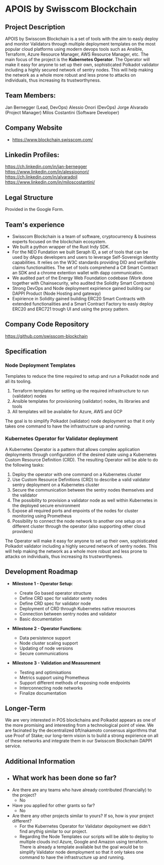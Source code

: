 # APOIS by Swisscom Blockchain

## Project Description

APOIS by Swisscom Blockchain is a set of tools with the aim to easly deploy and monitor Validators through multiple deployment templates on the most popular cloud platforms using modern devops tools such as Ansible, Terraform, Azure Resource Manager, AWS Resource Manager, etc.
The main focus of the project is the **Kubernetes Operator**. The Operator will make it easy for anyone to set up their own, sophisticated Polkadot validator including a highly secured network of sentry nodes.
This will help making the network as a whole more robust and less prone to attacks on individuals, thus increasing its trustworthyness.

## Team Members:

Jan Bernegger (Lead, DevOps)
Alessio Onori (DevOps)
Jorge Alvarado (Project Manager)
Milos Costantini (Software Developer)

## Company Website

- https://www.blockchain.swisscom.com/

## Linkedin Profiles:

https://ch.linkedin.com/in/jan-bernegger
https://www.linkedin.com/in/alessioonori/
https://ch.linkedin.com/in/alvaradojl
https://www.linkedin.com/in/miloscostantini/

## Legal Structure

Provided in the Google Form.

## Team's experience

- Swisscom Blockchain is a team of software, cryptocurrency & business experts focused on the blockchain ecosystem.
- We built a python wrapper of the Rust Indy SDK.
- For the NEO Fundation we built Seraph ID, a set of tools that can be used by dApps developers and users to leverage Self-Sovereign identity capabilities. It relies on the W3C standards providing DID and verifiable claims functionalities. The set of tools comprehend a C# Smart Contract an SDK and a chrome extention wallet with dapp communication.
- We audited part of the Energy Web Foundation codebase (Work done together with Chainsecurity, who audited the Solidity Smart Contracts)
- Strong DevOps and Node deployment expirience gained building our DAPPI Product (Node Hosting and gateway)
- Expirience in Solidity gained building ERC20 Smart Contracts with extended functionalities and a Smart Contract Factory to easly deploy ERC20 and ERC721 trough UI and using
  the proxy pattern.

## Company Code Repository

https://github.com/swisscom-blockchain

## Specification

### Node Deployment Templates

Templates to reduce the time required to setup and run a Polkadot node and all its tooling.

1. Terraform templates for setting up the required infrastructure to run (validator) nodes
2. Ansible templates for provisioning (validator) nodes, its libraries and tools
3. All templates will be available for Azure, AWS and GCP

The goal is to simplify Polkadot (validator) node deployment so that it only takes one command to have the infrastructure up and running.

### Kubernetes Operator for Validator deployment

A Kubernetes Operator is a pattern that allows complex application deployments through configuration of the desired state using a Kubernetes Custom Resource Definition (CRD).
The resulting Operator will be able to do the following tasks:

1. Deploy the operator with one command on a Kubernetes cluster
2. Use Custom Resource Definitions (CRD) to describe a valid validator sentry deployment on a Kubernetes cluster
3. Secure the communication between the sentry nodes themselves and the validator
4. The possibility to provision a validator node as well within Kubernetes in the deployed secure environment
5. Expose all required ports and enpoints of the nodes for cluster monitoring using Prometheus
6. Possibility to connect the node network to another one setup on a different cluster through the operator (also supporting other cloud providers)

The Operator will make it easy for anyone to set up their own, sophisticated Polkadot validator including a highly secured network of sentry nodes.
This will help making the network as a whole more robust and less prone to attacks on individuals, thus increasing its trustworthyness.

## Development Roadmap

* **Milestone 1 - Operator Setup**:
  * Create Go based operator structure
  * Define CRD spec for validator sentry nodes
  * Define CRD spec for validator node
  * Deployment of CRD through Kubernetes native resources
  * Connection between sentry nodes and validator
  * Basic documentation

* **Milestone 2 - Operator Functions**:
  * Data persistence support
  * Node cluster scaling support
  * Updating of node versions
  * Secure communications

* **Milestone 3 - Validation and Measurement**
  * Testing and optimisations
  * Metrics support using Prometheus
  * Support different methods of exposing node endpoints
  * Interconnecting node networks
  * Finalize documentation

## Longer-Term

We are very interested in POS blockchains and Polkadot appears as one of the more promising and interesting from a technological point of view. We are facinated by the
decentralized bft/nakamoto consensus algorithms that use Proof of Stake; our long-term vision is to build a strong expirience on all of these networks and integrate them in our Swisscom Blockchain DAPPI service.

## Additional Information

- ## What work has been done so far?
- Are there are any teams who have already contributed (financially) to the project?
  - No
- Have you applied for other grants so far?
  - No
- Are there any other projects similar to yours? If so, how is your project different?
  - For the Kubernetes Operator for Validator depoloyment we didn't find anythig similar to our project.
  - Regarding the Node Templates our scripts will be able to deploy to multiple clouds incl Azure, Google and Amazon using terraform. There is already a template available but the goal would be to simplify Validator node demployment so that it only takes one command to have the infrastructure up and running.

